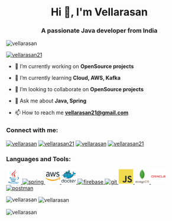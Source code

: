 <h1 align="center">Hi 👋, I'm Vellarasan</h1>
<h3 align="center">A passionate Java developer from India</h3>

<p align="left"> <img src="https://komarev.com/ghpvc/?username=vellarasan&label=Profile%20views&color=0e75b6&style=flat" alt="vellarasan" /> </p>

<p align="left"> <a href="https://twitter.com/vellarasan21" target="blank"><img src="https://img.shields.io/twitter/follow/vellarasan21?logo=twitter&style=for-the-badge" alt="vellarasan21" /></a> </p>

- 🔭 I’m currently working on **OpenSource projects**

- 🌱 I’m currently learning **Cloud, AWS, Kafka**

- 👯 I’m looking to collaborate on **OpenSource projects**

- 💬 Ask me about **Java, Spring**

- 📫 How to reach me **vellarasan21@gmail.com**

<h3 align="left">Connect with me:</h3>
<p align="left">
<a href="https://dev.to/vellarasan" target="blank"><img align="center" src="https://cdn.jsdelivr.net/npm/simple-icons@3.0.1/icons/dev-dot-to.svg" alt="vellarasan" height="30" width="40" /></a>
<a href="https://twitter.com/vellarasan21" target="blank"><img align="center" src="https://cdn.jsdelivr.net/npm/simple-icons@3.0.1/icons/twitter.svg" alt="vellarasan21" height="30" width="40" /></a>
<a href="https://linkedin.com/in/vellarasan" target="blank"><img align="center" src="https://cdn.jsdelivr.net/npm/simple-icons@3.0.1/icons/linkedin.svg" alt="vellarasan" height="30" width="40" /></a>
<a href="https://instagram.com/vellarasan21" target="blank"><img align="center" src="https://cdn.jsdelivr.net/npm/simple-icons@3.0.1/icons/instagram.svg" alt="vellarasan21" height="30" width="40" /></a>
</p>

<h3 align="left">Languages and Tools:</h3>
<p align="left"> 
<a href="https://www.java.com" target="_blank"> <img src="https://raw.githubusercontent.com/devicons/devicon/master/icons/java/java-original.svg" alt="java" width="40" height="40"/> </a> 
<a href="https://spring.io/" target="_blank"> <img src="https://www.vectorlogo.zone/logos/springio/springio-icon.svg" alt="spring" width="40" height="40"/> </a> 
<a href="https://aws.amazon.com" target="_blank"> <img src="https://raw.githubusercontent.com/devicons/devicon/master/icons/amazonwebservices/amazonwebservices-original-wordmark.svg" alt="aws" width="40" height="40"/> </a> 
<a href="https://www.docker.com/" target="_blank"> <img src="https://raw.githubusercontent.com/devicons/devicon/master/icons/docker/docker-original-wordmark.svg" alt="docker" width="40" height="40"/> </a> 
<a href="https://firebase.google.com/" target="_blank"> <img src="https://www.vectorlogo.zone/logos/firebase/firebase-icon.svg" alt="firebase" width="40" height="40"/> </a> 
<a href="https://git-scm.com/" target="_blank"> <img src="https://www.vectorlogo.zone/logos/git-scm/git-scm-icon.svg" alt="git" width="40" height="40"/> </a>  
<a href="https://developer.mozilla.org/en-US/docs/Web/JavaScript" target="_blank"> <img src="https://raw.githubusercontent.com/devicons/devicon/master/icons/javascript/javascript-original.svg" alt="javascript" width="40" height="40"/> </a> 
<a href="https://www.mongodb.com/" target="_blank"> <img src="https://raw.githubusercontent.com/devicons/devicon/master/icons/mongodb/mongodb-original-wordmark.svg" alt="mongodb" width="40" height="40"/> </a>
<a href="https://www.oracle.com/" target="_blank"> <img src="https://raw.githubusercontent.com/devicons/devicon/master/icons/oracle/oracle-original.svg" alt="oracle" width="40" height="40"/> </a> <a href="https://postman.com" target="_blank"> <img src="https://www.vectorlogo.zone/logos/getpostman/getpostman-icon.svg" alt="postman" width="40" height="40"/> </a> 
</p>

<p><img align="left" src="https://github-readme-stats.vercel.app/api/top-langs?username=vellarasan&show_icons=true&locale=en&layout=compact" alt="vellarasan" /></p>

<p>&nbsp;<img align="center" src="https://github-readme-stats.vercel.app/api?username=vellarasan&show_icons=true&locale=en" alt="vellarasan" /></p>

<p><img align="center" src="https://github-readme-streak-stats.herokuapp.com/?user=vellarasan&" alt="vellarasan" /></p>
